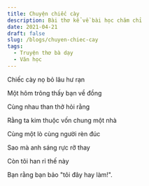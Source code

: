 ```yaml
---
title: Chuyện chiếc cày
description: Bài thơ kể về bài học chăm chỉ
date: 2021-04-21
draft: false
slug: /blogs/chuyen-chiec-cay
tags:
  - Truyện thơ bà dạy
  - Văn học
---
```


Chiếc cày nọ bỏ lâu hư rạn

Một hôm trông thấy bạn về đồng

Cùng nhau than thở hỏi rằng

Rằng ta kim thuộc vốn chung một nhà

Cùng một lò cùng người rèn đúc

Sao mà anh sáng rực rỡ thay

Còn tôi han rỉ thế này

Bạn rằng bạn bảo "tôi đây hay làm!".
